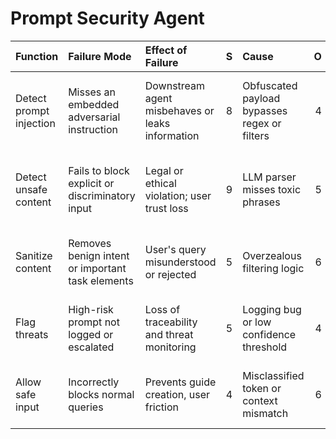 # Prompt Security Agent

| Function                | Failure Mode                                     | Effect of Failure                                |   S | Cause                                        |   O | Current Controls                                |   D |   RPN | Recommended Action                                             |
|:------------------------|:-------------------------------------------------|:-------------------------------------------------|----:|:---------------------------------------------|----:|:------------------------------------------------|----:|------:|:---------------------------------------------------------------|
| Detect prompt injection | Misses an embedded adversarial instruction       | Downstream agent misbehaves or leaks information |   8 | Obfuscated payload bypasses regex or filters |   4 | OWASP-aligned sanitizer; self-consistency check |   3 |   768 | Add adversarial test cases during deployment validation        |
| Detect unsafe content   | Fails to block explicit or discriminatory input  | Legal or ethical violation; user trust loss      |   9 | LLM parser misses toxic phrases              |   5 | Pattern matching, moderation API fallback       |   4 |  1620 | Add ensemble safety classifier and content classifier overlay  |
| Sanitize content        | Removes benign intent or important task elements | User's query misunderstood or rejected           |   5 | Overzealous filtering logic                  |   6 | Heuristic threshold for filtering scope         |   5 |   750 | Add semantic diff check to preserve intent during sanitization |
| Flag threats            | High-risk prompt not logged or escalated         | Loss of traceability and threat monitoring       |   5 | Logging bug or low confidence threshold      |   4 | Logging layer with severity tagging             |   3 |   300 | Raise alert level for undefined sanitization behaviors         |
| Allow safe input        | Incorrectly blocks normal queries                | Prevents guide creation, user friction           |   4 | Misclassified token or context mismatch      |   6 | Prompt review loop via feedback                 |   5 |   480 | Use user feedback loop to whitelist common false positives     |